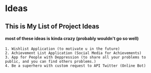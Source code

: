 # Ideas

## This is My List of Project Ideas
#### most of these ideas is kinda crazy (probably wouldn't go so well)

```
1. Wishlist Application (to motivate u in the future)
2. Achievement List Application (Social Media for Achievements)
3. App for People with Deppression (to share all your problems to public, and you can find others problems.)
4. Be a superhero with custom request to API Twitter (Online Bot)
```
